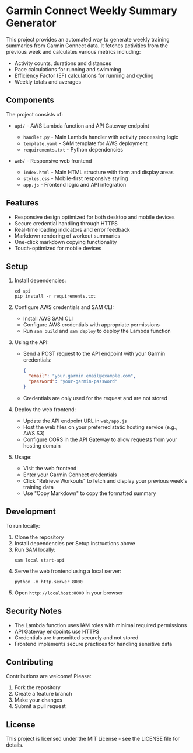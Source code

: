 # Garmin Connect Weekly Summary Generator

This project provides an automated way to generate weekly training summaries from Garmin Connect data. It fetches activities from the previous week and calculates various metrics including:

- Activity counts, durations and distances
- Pace calculations for running and swimming 
- Efficiency Factor (EF) calculations for running and cycling
- Weekly totals and averages

## Components

The project consists of:

- `api/` - AWS Lambda function and API Gateway endpoint
  - `handler.py` - Main Lambda handler with activity processing logic
  - `template.yaml` - SAM template for AWS deployment
  - `requirements.txt` - Python dependencies

- `web/` - Responsive web frontend
  - `index.html` - Main HTML structure with form and display areas
  - `styles.css` - Mobile-first responsive styling
  - `app.js` - Frontend logic and API integration

## Features

- Responsive design optimized for both desktop and mobile devices
- Secure credential handling through HTTPS
- Real-time loading indicators and error feedback
- Markdown rendering of workout summaries
- One-click markdown copying functionality
- Touch-optimized for mobile devices

## Setup

1. Install dependencies:
   ```
   cd api
   pip install -r requirements.txt
   ```

2. Configure AWS credentials and SAM CLI:
   - Install AWS SAM CLI
   - Configure AWS credentials with appropriate permissions
   - Run `sam build` and `sam deploy` to deploy the Lambda function

3. Using the API:
   - Send a POST request to the API endpoint with your Garmin credentials:
     ```json
     {
       "email": "your.garmin.email@example.com",
       "password": "your-garmin-password"
     }
     ```
   - Credentials are only used for the request and are not stored

4. Deploy the web frontend:
   - Update the API endpoint URL in `web/app.js`
   - Host the web files on your preferred static hosting service (e.g., AWS S3)
   - Configure CORS in the API Gateway to allow requests from your hosting domain

5. Usage:
   - Visit the web frontend
   - Enter your Garmin Connect credentials
   - Click "Retrieve Workouts" to fetch and display your previous week's training data
   - Use "Copy Markdown" to copy the formatted summary

## Development

To run locally:

1. Clone the repository
2. Install dependencies per Setup instructions above
3. Run SAM locally:
   ```
   sam local start-api
   ```
4. Serve the web frontend using a local server:
   ```
   python -m http.server 8000
   ```
5. Open `http://localhost:8000` in your browser

## Security Notes

- The Lambda function uses IAM roles with minimal required permissions
- API Gateway endpoints use HTTPS
- Credentials are transmitted securely and not stored
- Frontend implements secure practices for handling sensitive data

## Contributing

Contributions are welcome! Please:

1. Fork the repository
2. Create a feature branch
3. Make your changes
4. Submit a pull request

## License

This project is licensed under the MIT License - see the LICENSE file for details.

